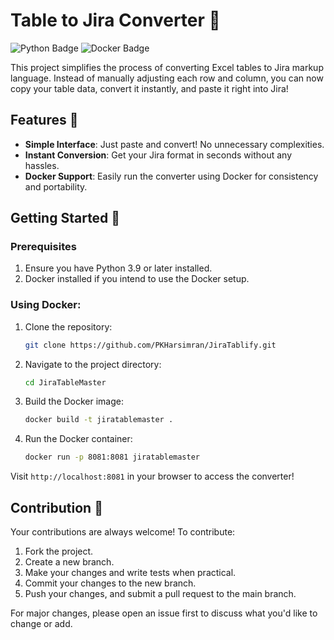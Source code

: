 # Table to Jira Converter 🔄

![Python Badge](https://img.shields.io/badge/Python-3.9-blue?logo=python)
![Docker Badge](https://img.shields.io/badge/Docker-yes-blue?logo=docker)

This project simplifies the process of converting Excel tables to Jira markup language. Instead of manually adjusting each row and column, you can now copy your table data, convert it instantly, and paste it right into Jira!

## Features 🌟

- **Simple Interface**: Just paste and convert! No unnecessary complexities.
- **Instant Conversion**: Get your Jira format in seconds without any hassles.
- **Docker Support**: Easily run the converter using Docker for consistency and portability.

## Getting Started 🚀

### Prerequisites

1. Ensure you have Python 3.9 or later installed.
2. Docker installed if you intend to use the Docker setup.

### Using Docker:

1. Clone the repository:
   ```bash
   git clone https://github.com/PKHarsimran/JiraTablify.git
   ```
2. Navigate to the project directory:
   ```bash
   cd JiraTableMaster
   ```
3. Build the Docker image:
   ```bash
   docker build -t jiratablemaster .
   ```
4. Run the Docker container:
   ```bash
   docker run -p 8081:8081 jiratablemaster
   ```

Visit `http://localhost:8081` in your browser to access the converter!

## Contribution 🤝

Your contributions are always welcome! To contribute:

1. Fork the project.
2. Create a new branch.
3. Make your changes and write tests when practical.
4. Commit your changes to the new branch.
5. Push your changes, and submit a pull request to the main branch.

For major changes, please open an issue first to discuss what you'd like to change or add.
